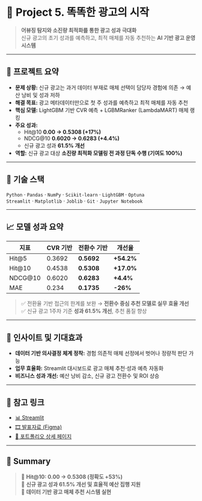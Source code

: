 # 🧠 Project 5. 똑똑한 광고의 시작  
> **어뷰징 탐지와 소진량 최적화를 통한 광고 성과 극대화**  
> 신규 광고의 초기 성과를 예측하고, 최적 매체를 자동 추천하는 **AI 기반 광고 운영 시스템**

---

## 📌 프로젝트 요약
- **문제 상황:** 신규 광고는 과거 데이터 부재로 매체 선택이 담당자 경험에 의존 → 예산 낭비 및 성과 저하  
- **해결 목표:** 광고 메타데이터만으로 첫 주 성과를 예측하고 최적 매체를 자동 추천  
- **핵심 모델:** LightGBM 기반 CVR 예측 + LGBMRanker (LambdaMART) 매체 랭킹  
- **주요 성과:**  
  - Hit@10 **0.00 → 0.5308 (+17%)**  
  - NDCG@10 **0.6020 → 0.6283 (+4.4%)**  
  - 신규 광고 성과 **61.5% 개선**  
- **역할:** 신규 광고 대상 **소진량 최적화 모델링 전 과정 단독 수행 (기여도 100%)**

---

## 🧰 기술 스택
`Python` · `Pandas` · `NumPy` · `Scikit-learn` · `LightGBM` · `Optuna`  
`Streamlit` · `Matplotlib` · `Joblib` · `Git` · `Jupyter Notebook`

---

## 📈 모델 성과 요약

| 지표 | CVR 기반 | 전환수 기반 | 개선율 |
|------|-----------|--------------|----------|
| Hit@5 | 0.3692 | **0.5692** | **+54.2%** |
| Hit@10 | 0.4538 | **0.5308** | **+17.0%** |
| NDCG@10 | 0.6020 | **0.6283** | **+4.4%** |
| MAE | 0.234 | **0.1735** | **-26%** |

> ✅ 전환율 기반 접근의 한계를 보완 → **전환수 중심 추천 모델로 실무 효율 개선**  
> ✅ 신규 광고 1주차 기준 **성과 61.5% 개선**, 추천 품질 향상  

---

## 🧠 인사이트 및 기대효과
- **데이터 기반 의사결정 체계 정착:** 경험 의존적 매체 선정에서 벗어나 정량적 판단 가능  
- **업무 효율화:** Streamlit 대시보드로 광고 매체 추천·성과 예측 자동화  
- **비즈니스 성과 개선:** 예산 낭비 감소, 신규 광고 전환수 및 ROI 상승  

---

## 📎 참고 링크
- [📊 Streamlit](https://project5-dev-new-add-mda-recommendation.streamlit.app/)
- [🎞️ 발표자료 (Figma)](https://www.figma.com/deck/MINDUPnlYwkw8mWKjB8kTp/%EC%B5%9C%EC%A2%85-%ED%94%84%EB%A1%9C%EC%A0%9D%ED%8A%B8---IVE-KOREA-%EB%B0%9C%ED%91%9C-%EC%9E%90%EB%A3%8C--%EB%B3%B5%EC%82%AC-?t=BXVE6Nvqs83tU8gI-1)
- [🧩 포트폴리오 상세 페이지](https://www.notion.so/28eeea1a6413815c82f2d31d4bef601f?source=copy_link)

---

## 🏁 Summary
> 🔹 **Hit@10: 0.00 → 0.5308 (정확도 +53%)**  
> 🔹 **신규 광고 성과 61.5% 개선 및 효율적 예산 집행 지원**  
> 🔹 **데이터 기반 광고 매체 추천 시스템 실현**
